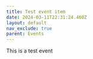 ```yaml
---
title: Test event item
date: 2024-03-11T22:31:24.460Z
layout: default
nav_exclude: true
parent: Events
---
```


This is a test event
